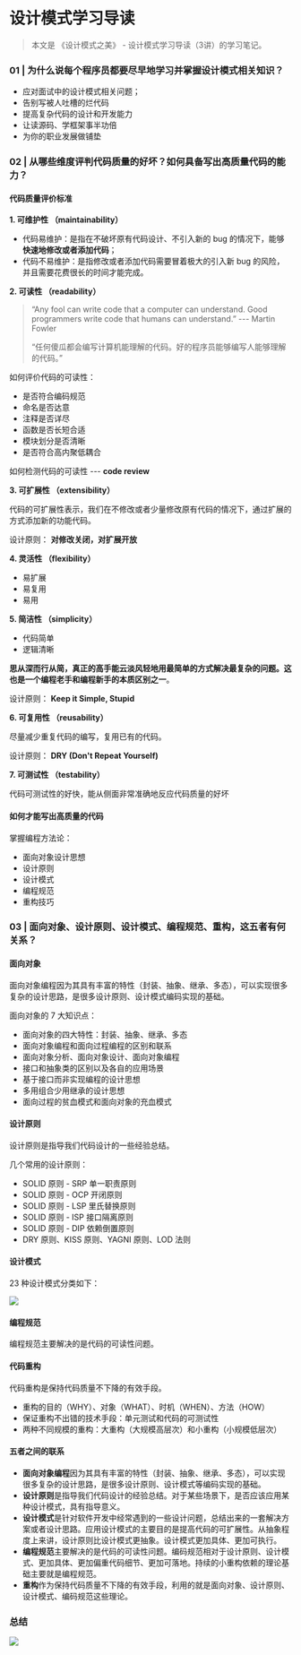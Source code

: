 # 设计模式学习导读

> 本文是 《设计模式之美》 - 设计模式学习导读（3讲）的学习笔记。

### 01 \| 为什么说每个程序员都要尽早地学习并掌握设计模式相关知识？

* 应对面试中的设计模式相关问题；
* 告别写被人吐槽的烂代码
* 提高复杂代码的设计和开发能力
* 让读源码、学框架事半功倍
* 为你的职业发展做铺垫

### 02 \| 从哪些维度评判代码质量的好坏？如何具备写出高质量代码的能力？

#### 代码质量评价标准

**1. 可维护性 （maintainability）**

* 代码易维护：是指在不破坏原有代码设计、不引入新的 bug 的情况下，能够**快速地修改或者添加代码**；
* 代码不易维护：是指修改或者添加代码需要冒着极大的引入新 bug 的风险，并且需要花费很长的时间才能完成。

**2. 可读性 （readability）**

> “Any fool can write code that a computer can understand. Good programmers write code that humans can understand.” --- Martin Fowler
>
> “任何傻瓜都会编写计算机能理解的代码。好的程序员能够编写人能够理解的代码。”

如何评价代码的可读性：

* 是否符合编码规范
* 命名是否达意
* 注释是否详尽
* 函数是否长短合适
* 模块划分是否清晰
* 是否符合高内聚低耦合

如何检测代码的可读性 --- **code review**

**3. 可扩展性 （extensibility）**

代码的可扩展性表示，我们在不修改或者少量修改原有代码的情况下，通过扩展的方式添加新的功能代码。

设计原则： **对修改关闭，对扩展开放**

**4. 灵活性 （flexibility）**

* 易扩展
* 易复用
* 易用

**5. 简洁性 （simplicity）**

* 代码简单
* 逻辑清晰

**思从深而行从简，真正的高手能云淡风轻地用最简单的方式解决最复杂的问题。这也是一个编程老手和编程新手的本质区别之一**。

设计原则： **Keep it Simple, Stupid**

**6. 可复用性 （reusability）**

尽量减少重复代码的编写，复用已有的代码。

设计原则： **DRY \(Don't Repeat Yourself\)**

**7. 可测试性 （testability）**

代码可测试性的好快，能从侧面非常准确地反应代码质量的好坏

#### 如何才能写出高质量的代码

掌握编程方法论：

* 面向对象设计思想
* 设计原则
* 设计模式
* 编程规范
* 重构技巧

### 03 \| 面向对象、设计原则、设计模式、编程规范、重构，这五者有何关系？

#### 面向对象

面向对象编程因为其具有丰富的特性（封装、抽象、继承、多态），可以实现很多复杂的设计思路，是很多设计原则、设计模式编码实现的基础。

面向对象的 7 大知识点：

* 面向对象的四大特性：封装、抽象、继承、多态
* 面向对象编程和面向过程编程的区别和联系
* 面向对象分析、面向对象设计、面向对象编程
* 接口和抽象类的区别以及各自的应用场景
* 基于接口而非实现编程的设计思想
* 多用组合少用继承的设计思想
* 面向过程的贫血模式和面向对象的充血模式

#### 设计原则

设计原则是指导我们代码设计的一些经验总结。

几个常用的设计原则：

* SOLID 原则 - SRP 单一职责原则
* SOLID 原则 - OCP 开闭原则
* SOLID 原则 - LSP 里氏替换原则
* SOLID 原则 - ISP 接口隔离原则
* SOLID 原则 - DIP 依赖倒置原则
* DRY 原则、KISS 原则、YAGNI 原则、LOD 法则

#### 设计模式

23 种设计模式分类如下：

![](https://seven-blog-2019.oss-cn-beijing.aliyuncs.com/设计模式2.png)

#### 编程规范

编程规范主要解决的是代码的可读性问题。

#### 代码重构

代码重构是保持代码质量不下降的有效手段。

* 重构的目的（WHY）、对象（WHAT）、时机（WHEN）、方法（HOW）
* 保证重构不出错的技术手段：单元测试和代码的可测试性
* 两种不同规模的重构：大重构（大规模高层次）和小重构（小规模低层次）

#### 五者之间的联系

* **面向对象编程**因为其具有丰富的特性（封装、抽象、继承、多态），可以实现很多复杂的设计思路，是很多设计原则、设计模式等编码实现的基础。
* **设计原则**是指导我们代码设计的经验总结。对于某些场景下，是否应该应用某种设计模式，具有指导意义。
* **设计模式**是针对软件开发中经常遇到的一些设计问题，总结出来的一套解决方案或者设计思路。应用设计模式的主要目的是提高代码的可扩展性。从抽象程度上来讲，设计原则比设计模式更抽象。设计模式更加具体、更加可执行。
* **编程规范**主要解决的是代码的可读性问题。编码规范相对于设计原则、设计模式、更加具体、更加偏重代码细节、更加可落地。持续的小重构依赖的理论基础主要就是编程规范。
* **重构**作为保持代码质量不下降的有效手段，利用的就是面向对象、设计原则、设计模式、编码规范这些理论。

### 总结

![](https://seven-blog-2019.oss-cn-beijing.aliyuncs.com/编程方法论.png)

